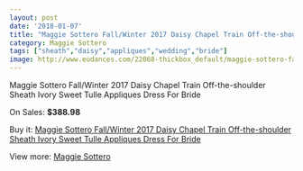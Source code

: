 ```yaml
---
layout: post
date: '2018-01-07'
title: "Maggie Sottero Fall/Winter 2017 Daisy Chapel Train Off-the-shoulder Sheath Ivory Sweet Tulle Appliques Dress For Bride"
category: Maggie Sottero
tags: ["sheath","daisy","appliques","wedding","bride"]
image: http://www.eudances.com/22068-thickbox_default/maggie-sottero-fall-winter-2017-daisy-chapel-train-off-the-shoulder-sheath-ivory-sweet-tulle-appliques-dress-for-bride.jpg
---
```

Maggie Sottero Fall/Winter 2017 Daisy Chapel Train Off-the-shoulder Sheath Ivory Sweet Tulle Appliques Dress For Bride

On Sales: **$388.98**
<a href="https://www.eudances.com/en/maggie-sottero/7068-maggie-sottero-fall-winter-2017-daisy-chapel-train-off-the-shoulder-sheath-ivory-sweet-tulle-appliques-dress-for-bride.html"><amp-img layout="responsive" width="600" height="600" src="//www.eudances.com/22068-thickbox_default/maggie-sottero-fall-winter-2017-daisy-chapel-train-off-the-shoulder-sheath-ivory-sweet-tulle-appliques-dress-for-bride.jpg" alt="Maggie Sottero Fall/Winter 2017 Daisy Chapel Train Off-the-shoulder Sheath Ivory Sweet Tulle Appliques Dress For Bride 0" /></a>
<a href="https://www.eudances.com/en/maggie-sottero/7068-maggie-sottero-fall-winter-2017-daisy-chapel-train-off-the-shoulder-sheath-ivory-sweet-tulle-appliques-dress-for-bride.html"><amp-img layout="responsive" width="600" height="600" src="//www.eudances.com/22073-thickbox_default/maggie-sottero-fall-winter-2017-daisy-chapel-train-off-the-shoulder-sheath-ivory-sweet-tulle-appliques-dress-for-bride.jpg" alt="Maggie Sottero Fall/Winter 2017 Daisy Chapel Train Off-the-shoulder Sheath Ivory Sweet Tulle Appliques Dress For Bride 1" /></a>
<a href="https://www.eudances.com/en/maggie-sottero/7068-maggie-sottero-fall-winter-2017-daisy-chapel-train-off-the-shoulder-sheath-ivory-sweet-tulle-appliques-dress-for-bride.html"><amp-img layout="responsive" width="600" height="600" src="//www.eudances.com/22072-thickbox_default/maggie-sottero-fall-winter-2017-daisy-chapel-train-off-the-shoulder-sheath-ivory-sweet-tulle-appliques-dress-for-bride.jpg" alt="Maggie Sottero Fall/Winter 2017 Daisy Chapel Train Off-the-shoulder Sheath Ivory Sweet Tulle Appliques Dress For Bride 2" /></a>
<a href="https://www.eudances.com/en/maggie-sottero/7068-maggie-sottero-fall-winter-2017-daisy-chapel-train-off-the-shoulder-sheath-ivory-sweet-tulle-appliques-dress-for-bride.html"><amp-img layout="responsive" width="600" height="600" src="//www.eudances.com/22071-thickbox_default/maggie-sottero-fall-winter-2017-daisy-chapel-train-off-the-shoulder-sheath-ivory-sweet-tulle-appliques-dress-for-bride.jpg" alt="Maggie Sottero Fall/Winter 2017 Daisy Chapel Train Off-the-shoulder Sheath Ivory Sweet Tulle Appliques Dress For Bride 3" /></a>
<a href="https://www.eudances.com/en/maggie-sottero/7068-maggie-sottero-fall-winter-2017-daisy-chapel-train-off-the-shoulder-sheath-ivory-sweet-tulle-appliques-dress-for-bride.html"><amp-img layout="responsive" width="600" height="600" src="//www.eudances.com/22070-thickbox_default/maggie-sottero-fall-winter-2017-daisy-chapel-train-off-the-shoulder-sheath-ivory-sweet-tulle-appliques-dress-for-bride.jpg" alt="Maggie Sottero Fall/Winter 2017 Daisy Chapel Train Off-the-shoulder Sheath Ivory Sweet Tulle Appliques Dress For Bride 4" /></a>
<a href="https://www.eudances.com/en/maggie-sottero/7068-maggie-sottero-fall-winter-2017-daisy-chapel-train-off-the-shoulder-sheath-ivory-sweet-tulle-appliques-dress-for-bride.html"><amp-img layout="responsive" width="600" height="600" src="//www.eudances.com/22069-thickbox_default/maggie-sottero-fall-winter-2017-daisy-chapel-train-off-the-shoulder-sheath-ivory-sweet-tulle-appliques-dress-for-bride.jpg" alt="Maggie Sottero Fall/Winter 2017 Daisy Chapel Train Off-the-shoulder Sheath Ivory Sweet Tulle Appliques Dress For Bride 5" /></a>

Buy it: [Maggie Sottero Fall/Winter 2017 Daisy Chapel Train Off-the-shoulder Sheath Ivory Sweet Tulle Appliques Dress For Bride](https://www.eudances.com/en/maggie-sottero/7068-maggie-sottero-fall-winter-2017-daisy-chapel-train-off-the-shoulder-sheath-ivory-sweet-tulle-appliques-dress-for-bride.html "Maggie Sottero Fall/Winter 2017 Daisy Chapel Train Off-the-shoulder Sheath Ivory Sweet Tulle Appliques Dress For Bride")

View more: [Maggie Sottero](https://www.eudances.com/en/107-maggie-sottero "Maggie Sottero")